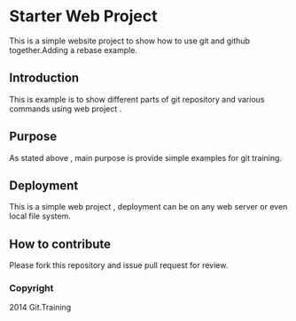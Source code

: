 # Starter Web Project
 
This is a simple website project to show how to use git and github together.Adding a rebase example.

## Introduction

This is example is to show different parts of git repository and various commands using web project .

## Purpose

As stated above , main purpose is provide simple examples for git training.

## Deployment

This is a simple web project , deployment can be on any web server or even local file system.

## How to contribute

Please fork this repository and issue pull request for review.

### Copyright
 
2014 Git.Training